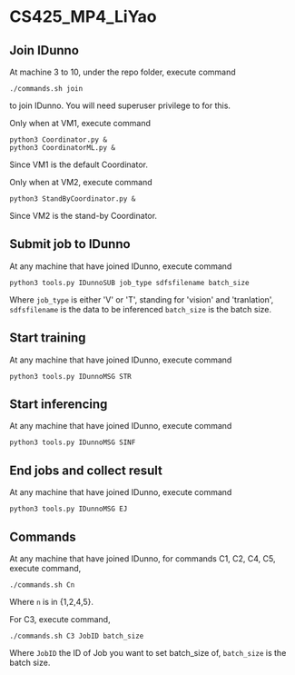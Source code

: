 # CS425_MP4_LiYao


## Join IDunno
At machine 3 to 10, under the repo folder, execute command
```
./commands.sh join
```
to join IDunno. You will need superuser privilege to for this.

Only when at VM1, execute command
```
python3 Coordinator.py &
python3 CoordinatorML.py &
```
Since VM1 is the default Coordinator.

Only when at VM2, execute command
```
python3 StandByCoordinator.py &
```
Since VM2 is the stand-by Coordinator.

## Submit job to IDunno 
At any machine that have joined IDunno, execute command
```
python3 tools.py IDunnoSUB job_type sdfsfilename batch_size
```
Where `job_type` is either 'V' or 'T', standing for 'vision' and 'tranlation',
`sdfsfilename` is the data to be inferenced
`batch_size` is the batch size.


## Start training
At any machine that have joined IDunno, execute command
```
python3 tools.py IDunnoMSG STR
```


## Start inferencing
At any machine that have joined IDunno, execute command
```
python3 tools.py IDunnoMSG SINF
```

## End jobs and collect result
At any machine that have joined IDunno, execute command
```
python3 tools.py IDunnoMSG EJ
```

## Commands
At any machine that have joined IDunno,  for commands C1, C2, C4, C5, execute command,
```
./commands.sh Cn
```
Where `n` is in {1,2,4,5}.

For C3, execute command,
```
./commands.sh C3 JobID batch_size
```
Where `JobID` the ID of Job you want to set batch_size of,
`batch_size` is the batch size.